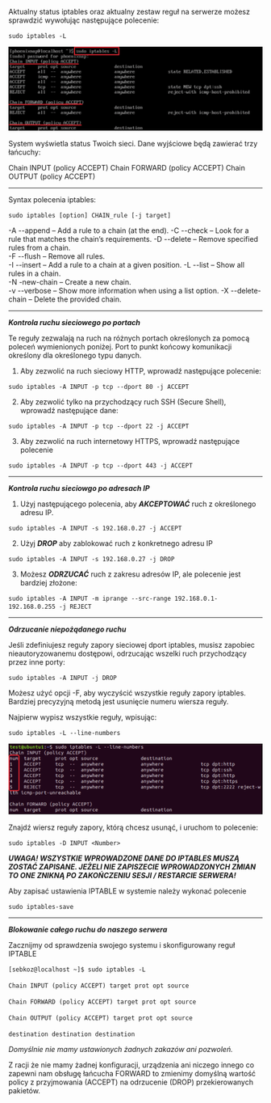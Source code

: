 Aktualny status iptables oraz aktualny zestaw reguł na serwerze możesz sprawdzić wywołując następujące polecenie:

```
sudo iptables -L
```

![GNOME](/grafiki/3_8_2_iptables2.png)

System wyświetla status Twoich sieci. Dane wyjściowe będą zawierać trzy łańcuchy:

Chain INPUT (policy ACCEPT) 
Chain FORWARD (policy ACCEPT) 
Chain OUTPUT (policy ACCEPT)
___

Syntax polecenia iptables:
```
sudo iptables [option] CHAIN_rule [-j target]
```

-A --append – Add a rule to a chain (at the end).
-C --check – Look for a rule that matches the chain’s requirements. 
-D --delete – Remove specified rules from a chain.  
-F --flush – Remove all rules.  
-I --insert – Add a rule to a chain at a given position.
-L --list – Show all rules in a chain.  
-N -new-chain – Create a new chain.  
-v --verbose – Show more information when using a list option. 
-X --delete-chain – Delete the provided chain.
___
***Kontrola ruchu sieciowego po portach***

Te reguły zezwalają na ruch na różnych portach określonych za pomocą poleceń wymienionych poniżej. Port to punkt końcowy komunikacji określony dla określonego typu danych.

1. Aby zezwolić na ruch sieciowy HTTP, wprowadź następujące polecenie:
```
sudo iptables -A INPUT -p tcp --dport 80 -j ACCEPT
```

2. Aby zezwolić tylko na przychodzący ruch SSH (Secure Shell), wprowadź następujące dane:
```
sudo iptables -A INPUT -p tcp --dport 22 -j ACCEPT
```

3. Aby zezwolić na ruch internetowy HTTPS, wprowadź następujące polecenie
```
sudo iptables -A INPUT -p tcp --dport 443 -j ACCEPT
```
___
***Kontrola ruchu sieciowgo po  adresach IP***

1. Użyj następującego polecenia, aby ***AKCEPTOWAĆ*** ruch z określonego adresu IP.
```
sudo iptables -A INPUT -s 192.168.0.27 -j ACCEPT
```

2. Użyj ***DROP*** aby zablokować ruch z konkretnego adresu IP
```
sudo iptables -A INPUT -s 192.168.0.27 -j DROP
```

3. Możesz ***ODRZUCAĆ*** ruch z zakresu adresów IP, ale polecenie jest bardziej złożone:
```
sudo iptables -A INPUT -m iprange --src-range 192.168.0.1-192.168.0.255 -j REJECT
```
___
***Odrzucanie niepożądanego ruchu***

Jeśli zdefiniujesz reguły zapory sieciowej dport iptables, musisz zapobiec nieautoryzowanemu dostępowi, odrzucając wszelki ruch przychodzący przez inne porty:

```
sudo iptables -A INPUT -j DROP
```

Możesz użyć opcji -F, aby wyczyścić wszystkie reguły zapory iptables. Bardziej precyzyjną metodą jest usunięcie numeru wiersza reguły.

Najpierw wypisz wszystkie reguły, wpisując:
```
sudo iptables -L --line-numbers
```

![GNOME](/grafiki/3_8_2_iptables3.png)

Znajdź wiersz reguły zapory, którą chcesz usunąć, i uruchom to polecenie:
```
sudo iptables -D INPUT <Number>
```

***UWAGA! WSZYSTKIE WPROWADZONE DANE DO IPTABLES MUSZĄ ZOSTAĆ ZAPISANE. JEŻELI NIE ZAPISZECIE WPROWADZONYCH ZMIAN TO ONE ZNIKNĄ PO ZAKOŃCZENIU SESJI / RESTARCIE SERWERA!***

Aby zapisać ustawienia IPTABLE w systemie należy wykonać polecenie

```
sudo iptables-save
```
___
***Blokowanie całego ruchu do naszego serwera***

Zacznijmy od sprawdzenia swojego systemu i skonfigurowany reguł IPTABLE
```
[sebkoz@localhost ~]$ sudo iptables -L

Chain INPUT (policy ACCEPT) target prot opt source

Chain FORWARD (policy ACCEPT) target prot opt source

Chain OUTPUT (policy ACCEPT) target prot opt source

destination destination destination
```
*Domyślnie nie mamy ustawionych żadnych zakazów ani pozwoleń.*

Z racji że nie mamy żadnej konfiguracji, urządzenia ani niczego innego co zapewni nam obsługę łańcucha FORWARD to zmienimy domyślną wartość policy z przyjmowania (ACCEPT) na odrzucenie (DROP) przekierowanych pakietów.